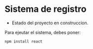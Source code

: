 <h1> Sistema de registro </h1>

- Estado del proyecto en construccion.

Para ejeutar el sistema, debes poner:

```npm install react```
